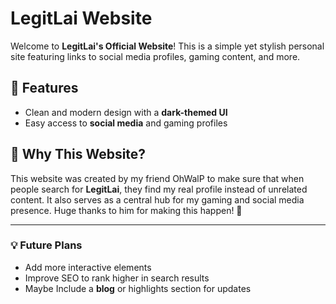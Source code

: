 # LegitLai Website

Welcome to **LegitLai's Official Website**! This is a simple yet stylish personal site featuring links to social media profiles, gaming content, and more.


## 🌟 Features
- Clean and modern design with a **dark-themed UI**
- Easy access to **social media** and gaming profiles


## 📌 Why This Website?
This website was created by my friend OhWalP to make sure that when people search for **LegitLai**, they find my real profile instead of unrelated content. It also serves as a central hub for my gaming and social media presence. Huge thanks to him for making this happen! 🙌

---
### 💡 Future Plans
- Add more interactive elements
- Improve SEO to rank higher in search results
- Maybe Include a **blog** or highlights section for updates

